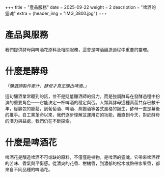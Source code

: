 +++
title = "產品服務"
date = 2025-09-22
weight = 2
description = "啤酒的靈魂"
extra = {header_img = "IMG_3800.jpg"}
+++

# 產品與服務

我們提供酵母與啤酒花原料及相關服務，這會是啤酒釀造過程中重要的靈魂。

# 什麼是酵母

_「釀酒師製作麥汁，酵母才真正釀出啤酒。」_

這句釀酒業常聽到的話，並不是貶低釀酒師的努力，而是強調酵母在發酵過程中扮演的重要角色——它能決定一杯啤酒的穩定與否。人類與酵母這種真菌共存已數千年，從麵包的膨鬆，到葡萄酒、啤酒、蒸餾酒等各式風格的誕生，酵母一直是幕後的推手。自工業革命以來，我們逐步理解並運用它的功能，而直到今天，對於酵母的潛力與益處，我們仍在不斷探索。

<div class="gallery">
      <a href="/img/IMG_1884.jpg" data-ngthumb="/img/IMG_1884.jpg"></a>
      <a href="/img/IMG_4164.jpg" data-ngthumb="/img/IMG_4164.jpg"></a>
      <a href="/img/35A9717.jpg" data-ngthumb="/img/35A9717.jpg"></a>
</div>

# 什麼是啤酒花

啤酒花是釀造啤酒不可或缺的原料，不僅僅是植物，是啤酒的靈魂。它帶來啤酒裡的苦味、香氣與平衡感。從清爽的花香、柑橘香，到濃郁的松木或熱帶水果香，都來自不同品種的啤酒花。

<div class="gallery">
      <a href="/img/IMG_6172.jpg" data-ngthumb="/img/IMG_6172.jpg"></a>
      <a href="/img/IMG_4192.jpg" data-ngthumb="/img/IMG_4192.jpg"></a>
      <a href="/img/IMG_6212.jpg" data-ngthumb="/img/IMG_6212.jpg"></a>
</div>
